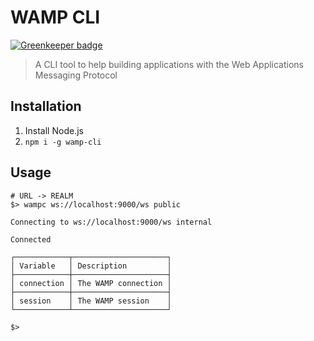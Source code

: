 WAMP CLI
===

[![Greenkeeper badge](https://badges.greenkeeper.io/johngeorgewright/wamp-cli.svg)](https://greenkeeper.io/)

> A CLI tool to help building applications with the Web Applications Messaging Protocol

Installation
---

1. Install Node.js
1. `npm i -g wamp-cli`

Usage
---

```
# URL -> REALM
$> wampc ws://localhost:9000/ws public

Connecting to ws://localhost:9000/ws internal

Connected

┌────────────┬─────────────────────┐
│ Variable   │ Description         │
├────────────┼─────────────────────┤
│ connection │ The WAMP connection │
├────────────┼─────────────────────┤
│ session    │ The WAMP session    │
└────────────┴─────────────────────┘

$>
```
